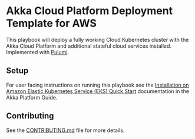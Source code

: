 # Akka Cloud Platform Deployment Template for AWS

This playbook will deploy a fully working Cloud Kubernetes cluster with the Akka Cloud Platform and additional stateful cloud services installed.
Implemented with [Pulumi](https://www.pulumi.com/).

## Setup

For user facing instructions on running this playbook see the [Installation on Amazon Elastic Kubernetes Service (EKS) Quick Start](https://developer.lightbend.com/docs/akka-platform-guide/deployment/aws-install-quickstart.html) documentation in the Akka Platform Guide.

## Contributing

See the [CONTRIBUTING.md](../CONTRIBUTING.md) file for more details.
